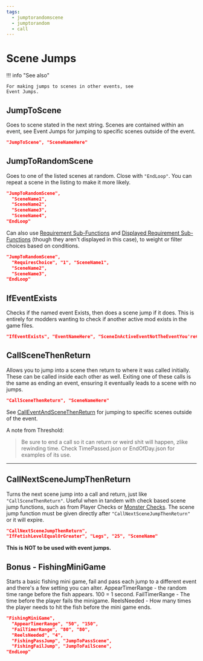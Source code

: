 ```yaml
---
tags:
  - jumptorandomscene
  - jumptorandom
  - call
---
```


# Scene Jumps

!!! info "See also"

    For making jumps to scenes in other events, see
    Event Jumps.

## JumpToScene

Goes to scene stated in the next string. Scenes are contained within an
event, see Event Jumps for jumping to
specific scenes outside of the event.

``` json
"JumpToScene", "SceneNameHere"
```

## JumpToRandomScene

Goes to one of the listed scenes at random. Close with `"EndLoop"`. You
can repeat a scene in the listing to make it more likely.

``` json
"JumpToRandomScene",
  "SceneName1",
  "SceneName2",
  "SceneName3",
  "SceneName4",
"EndLoop"
```

Can also use [Requirement Sub-Functions](Menu.md#requirement-sub-functions)
and [Displayed Requirement Sub-Functions](Menu.md#displayed-requirement-sub-functions)
(though they aren't displayed in this case), to weight or filter
choices based on conditions.

``` json
"JumpToRandomScene",
  "RequiresChoice", "1", "SceneName1",
  "SceneName2",
  "SceneName3",
"EndLoop"
```

## IfEventExists

Checks if the named event Exists, then does a scene jump if it does.
This is entirely for modders wanting to check if another active mod
exists in the game files.

``` json
"IfEventExists", "EventNameHere", "SceneInActiveEventNotTheEventYou'reChecking"
```

## CallSceneThenReturn

Allows you to jump into a scene then return to where it was called
initially. These can be called inside each other as well. Exiting one of
these calls is the same as ending an event, ensuring it eventually leads
to a scene with no jumps.

``` json
"CallSceneThenReturn", "SceneNameHere"
```

See [CallEventAndSceneThenReturn](../General/EventJumps.md#calleventandscenethenreturn) for
jumping to specific scenes outside of the event.

A note from Threshold:

> Be sure to end a call so it can return or weird shit will happen,
> zlike rewinding time. Check TimePassed.json or EndOfDay.json for
> examples of its use.

------------------------------------------------------------------------

## CallNextSceneJumpThenReturn
Turns the next scene jump into a call and return, just like
`"CallSceneThenReturn"`. Useful when in tandem with check based scene
jump functions, such as from Player Checks or [Monster Checks](../CombatOnly/MonsterChecks.md). The scene
jump function must be given directly after
`"CallNextSceneJumpThenReturn"` or it will expire.

``` json
"CallNextSceneJumpThenReturn",
"IfFetishLevelEqualOrGreater", "Legs", "25", "SceneName"
```
**This is NOT to be used with event jumps.**

## Bonus - FishingMiniGame

Starts a basic fishing mini game, fail and pass each jump to a different
event and there's a few setting you can alter. AppearTimerRange - the
random time range before the fish appears. 100 = 1 second.
FailTimerRange - The time before the player fails the minigame.
ReelsNeeded - How many times the player needs to hit the fish before the
mini game ends.

``` json
"FishingMiniGame",
  "AppearTimerRange", "50", "150",
  "FailTimerRange", "80", "80",
  "ReelsNeeded", "4",
  "FishingPassJump", "JumpToPassScene",
  "FishingFailJump", "JumpToFailScene",
"EndLoop"
```
